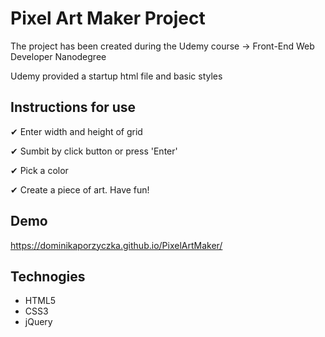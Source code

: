 # Pixel Art Maker Project

The project has been created during the Udemy course -> Front-End Web Developer Nanodegree

Udemy provided a startup html file and basic styles

## Instructions for use
✔ Enter width and height of grid

✔ Sumbit by click button or press 'Enter'

✔ Pick a color

✔ Create a piece of art. Have fun!

## Demo
https://dominikaporzyczka.github.io/PixelArtMaker/

## Technogies

* HTML5
* CSS3
* jQuery
